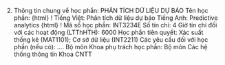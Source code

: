 2. Thông tin chung về học phần: PHÂN TÍCH DỮ LIỆU DỰ BÁO Tên học phần:
{html}
! Tiếng Việt: Phân tích dữ liệu dự báo Tiếng Anh: Predictive analytics
{html}
! Mã số học phần: INT3234E Số tín chỉ: 4 Giờ tín chỉ đối với các hoạt động (LTThHTH): 6000 Học phần tiên quyết: Xác suất thống kê (MAT1101); Cơ sở dữ liệu
(INT2211) Các yêu cầu đối với học phần (nếu có): \.... Bộ môn Khoa phụ trách học phần: Bộ môn Các hệ thống thông tin Khoa
CNTT
